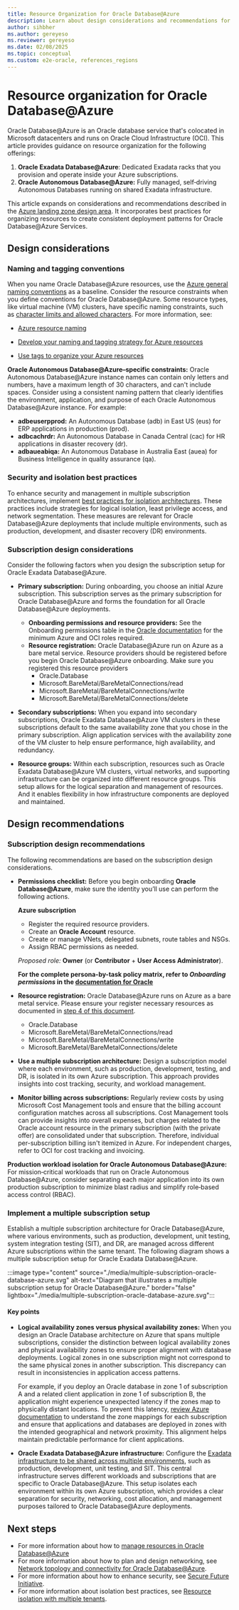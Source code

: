 ```yaml
---
title: Resource Organization for Oracle Database@Azure
description: Learn about design considerations and recommendations for how to organize resources and optimize deployments in Oracle Database@Azure.
author: sihbher
ms.author: gereyeso
ms.reviewer: gereyeso
ms.date: 02/08/2025
ms.topic: conceptual
ms.custom: e2e-oracle, references_regions
---
```


# Resource organization for Oracle Database@Azure

Oracle Database@Azure is an Oracle database service that's colocated in Microsoft datacenters and runs on Oracle Cloud Infrastructure (OCI). This article provides guidance on resource organization for the following offerings:
1. **Oracle Exadata Database@Azure**: Dedicated Exadata racks that you provision and operate inside your Azure subscriptions.
2. **Oracle Autonomous Database@Azure:** Fully managed, self‑driving Autonomous Databases running on shared Exadata infrastructure.

This article expands on considerations and recommendations described in the [Azure landing zone design area](../../ready/landing-zone/design-area/resource-org.md). It incorporates best practices for organizing resources to create consistent deployment patterns for Oracle Database@Azure Services.

## Design considerations

### Naming and tagging conventions

When you name Oracle Database@Azure resources, use the [Azure general naming conventions](../../ready/azure-best-practices/naming-and-tagging.md) as a baseline. Consider the resource constraints when you define conventions for Oracle Database@Azure. Some resource types, like virtual machine (VM) clusters, have specific naming constraints, such as [character limits and allowed characters](/azure/oracle/oracle-db/provision-oracle-database). For more information, see:

- [Azure resource naming](../../ready/azure-best-practices/resource-naming.md)

- [Develop your naming and tagging strategy for Azure resources](../../ready/azure-best-practices/naming-and-tagging.md)

- [Use tags to organize your Azure resources](/azure/azure-resource-manager/management/tag-resources)

**Oracle Autonomous Database@Azure–specific constraints:** Oracle Autonomous Database@Azure instance names can contain only letters and numbers, have a maximum length of 30 characters, and can't include spaces. Consider using a consistent naming pattern that clearly identifies the environment, application, and purpose of each Oracle Autonomous Database@Azure instance. For example:
- **adbeuserpprod:** An Autonomous Database (adb) in East US (eus) for ERP applications in production (prod).
- **adbcachrdr:** An Autonomous Database in Canada Central (cac) for HR applications in disaster recovery (dr).
- **adbaueabiqa:** An Autonomous Database in Australia East (auea) for Business Intelligence in quality assurance (qa). 


### Security and isolation best practices

To enhance security and management in multiple subscription architectures, implement [best practices for isolation architectures](/entra/architecture/secure-best-practices). These practices include strategies for logical isolation, least privilege access, and network segmentation. These measures are relevant for Oracle Database@Azure deployments that include multiple environments, such as production, development, and disaster recovery (DR) environments.


### Subscription design considerations

Consider the following factors when you design the subscription setup for Oracle Exadata Database@Azure.

- **Primary subscription:** During onboarding, you choose an initial Azure subscription. This subscription serves as the primary subscription for Oracle Database@Azure and forms the foundation for all Oracle Database@Azure deployments.
  - **Onboarding permissions and resource providers:** See the Onboarding permissions table in the [Oracle documentation](https://docs.oracle.com/en-us/iaas/Content/database-at-azure/oaaprerequisites.htm#oaaprereq_1_permissions__onboarding-permissions-table-title) for the minimum Azure and OCI roles required.
  - **Resource registration:** Oracle Database@Azure run on Azure as a bare metal service. Resource providers should be registered before you begin Oracle Database@Azure onboarding. Make sure you registered this resource providers
    - Oracle.Database
    - Microsoft.BareMetal/BareMetalConnections/read
    - Microsoft.BareMetal/BareMetalConnections/write
    - Microsoft.BareMetal/BareMetalConnections/delete

- **Secondary subscriptions:** When you expand into secondary subscriptions, Oracle Exadata Database@Azure VM clusters in these subscriptions default to the same availability zone that you chose in the primary subscription. Align application services with the availability zone of the VM cluster to help ensure performance, high availability, and redundancy.

- **Resource groups:** Within each subscription, resources such as  Oracle Exadata Database@Azure VM clusters, virtual networks, and supporting infrastructure can be organized into different resource groups. This setup allows for the logical separation and management of resources. And it enables flexibility in how infrastructure components are deployed and maintained.

## Design recommendations

### Subscription design recommendations

The following recommendations are based on the subscription design considerations.

- **Permissions checklist:** Before you begin onboarding **Oracle Database@Azure**, make sure the identity you’ll use can perform the following actions.

   **Azure subscription**
     - Register the required resource providers.
     - Create an **Oracle Account** resource.
     - Create or manage VNets, delegated subnets, route tables and NSGs.
     - Assign RBAC permissions as needed.

     *Proposed role:* **Owner** (or **Contributor** + **User Access Administrator**).

  **For the complete persona-by-task policy matrix, refer to *Onboarding permissions* in the [documentation for Oracle](https://docs.oracle.com/en-us/iaas/Content/database-at-azure/oaaprerequisites.htm#oaaprereq_1_permissions__onboarding-permissions-table-title)**


- **Resource registration:** Oracle Database@Azure runs on Azure as a bare metal service. Please ensure your register necessary resources as documented in [step 4 of this document](https://docs.oracle.com/en-us/iaas/Content/database-at-azure/oaaprerequisites.htm). 
  - Oracle.Database
  - Microsoft.BareMetal/BareMetalConnections/read
  - Microsoft.BareMetal/BareMetalConnections/write
  - Microsoft.BareMetal/BareMetalConnections/delete

- **Use a multiple subscription architecture:** Design a subscription model where each environment, such as production, development, testing, and DR, is isolated in its own Azure subscription. This approach provides insights into cost tracking, security, and workload management.

- **Monitor billing across subscriptions:** Regularly review costs by using Microsoft Cost Management tools and ensure that the billing account configuration matches across all subscriptions. Cost Management tools can provide insights into overall expenses, but charges related to the Oracle account resource in the primary subscription (with the private offer) are consolidated under that subscription. Therefore, individual per-subscription billing isn't itemized in Azure. For independent charges, refer to OCI for cost tracking and invoicing.

**Production workload isolation for Oracle Autonomous Database@Azure:** For mission‑critical workloads that run on Oracle Autonomous Database@Azure, consider separating each major application into its own production subscription to minimize blast radius and simplify role‑based access control (RBAC).

### Implement a multiple subscription setup

Establish a multiple subscription architecture for Oracle Database@Azure, where various environments, such as production, development, unit testing, system integration testing (SIT), and DR, are managed across different Azure subscriptions within the same tenant. The following diagram shows a multiple subscription setup for Oracle Exadata Database@Azure.



:::image type="content" source="./media/multiple-subscription-oracle-database-azure.svg" alt-text="Diagram that illustrates a multiple subscription setup for Oracle Database@Azure." border="false" lightbox="./media/multiple-subscription-oracle-database-azure.svg":::

#### Key points

- **Logical availability zones versus physical availability zones:** When you design an Oracle Database architecture on Azure that spans multiple subscriptions, consider the distinction between logical availability zones and physical availability zones to ensure proper alignment with database deployments. Logical zones in one subscription might not correspond to the same physical zones in another subscription. This discrepancy can result in inconsistencies in application access patterns.

  For example, if you deploy an Oracle database in zone 1 of subscription A and a related client application in zone 1 of subscription B, the application might experience unexpected latency if the zones map to physically distant locations. To prevent this latency, [review Azure documentation](/azure/reliability/availability-zones-overview?tabs=azure-cli#physical-and-logical-availability-zones) to understand the zone mappings for each subscription and ensure that applications and databases are deployed in zones with the intended geographical and network proximity. This alignment helps maintain predictable performance for client applications.

- **Oracle Exadata Database@Azure infrastructure:** Configure the [Exadata infrastructure to be shared across multiple environments](/azure/oracle/oracle-db/link-oracle-database-multiple-subscription#use-multiple-azure-subscriptions-with-oracle-databaseazure), such as production, development, unit testing, and SIT. This central infrastructure serves different workloads and subscriptions that are specific to Oracle Database@Azure. This setup isolates each environment within its own Azure subscription, which provides a clear separation for security, networking, cost allocation, and management purposes tailored to Oracle Database@Azure deployments.


## Next steps

- For more information about how to [manage resources in Oracle Database@Azure](/azure/oracle/oracle-db/oracle-database-manage-autonomous-database-resources)
- For more information about how to plan and design networking, see [Network topology and connectivity for Oracle Database@Azure](/azure/cloud-adoption-framework/scenarios/oracle-iaas/oracle-network-topology-odaa).
- For more information about how to enhance security, see [Secure Future Initiative](https://www.microsoft.com/trust-center/security/secure-future-initiative).
- For more information about isolation best practices, see [Resource isolation with multiple tenants](/entra/architecture/secure-multiple-tenants).

